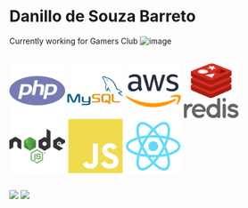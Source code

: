 # Danillo de Souza Barreto

Currently working for Gamers Club ![image](https://avatars.githubusercontent.com/u/31360196?s=20&v=4)
<div style="display: inline_block"><br>
  <img align="center" alt="Js" height="100" width="100" src="https://raw.githubusercontent.com/devicons/devicon/c7d326b6009e60442abc35fa45706d6f30ee4c8e/icons/php/php-plain.svg">
  <img align="center" alt="Js" height="100" width="100" src="https://raw.githubusercontent.com/devicons/devicon/c7d326b6009e60442abc35fa45706d6f30ee4c8e/icons/mysql/mysql-original-wordmark.svg">
  <img align="center" alt="Js" height="100" width="100" src="https://raw.githubusercontent.com/devicons/devicon/c7d326b6009e60442abc35fa45706d6f30ee4c8e/icons/amazonwebservices/amazonwebservices-original-wordmark.svg">
  <img align="center" alt="Js" height="100" width="100" src="https://raw.githubusercontent.com/devicons/devicon/c7d326b6009e60442abc35fa45706d6f30ee4c8e/icons/redis/redis-original-wordmark.svg">
  <img align="center" alt="Js" height="100" width="100" src="https://raw.githubusercontent.com/devicons/devicon/c7d326b6009e60442abc35fa45706d6f30ee4c8e/icons/nodejs/nodejs-original-wordmark.svg">
  <img align="center" alt="Js" height="100" width="100" src="https://raw.githubusercontent.com/devicons/devicon/master/icons/javascript/javascript-plain.svg">
  <img align="center" alt="-eact" height="100" width="100" src="https://raw.githubusercontent.com/devicons/devicon/master/icons/react/react-original.svg">
</div>
  
  ##
  
  <div>
  <a href = "mailto: danillosbarreto@gmail.com"><img src="https://img.shields.io/badge/-Gmail-%23EA4335?style=for-the-badge&logo=gmail&logoColor=white" target="_blank"></a>
  <a href="https://www.linkedin.com/in/danillo-de-souza-barreto-81880925/" target="_blank"><img src="https://img.shields.io/badge/-LinkedIn-%230077B5?style=for-the-badge&logo=linkedin&logoColor=white" target="_blank"></a>
</div>